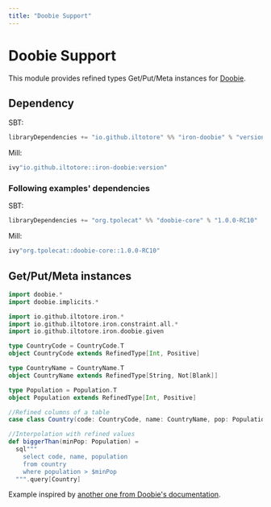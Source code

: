 ```yaml
---
title: "Doobie Support"
---
```


# Doobie Support

This module provides refined types Get/Put/Meta instances for [Doobie](https://tpolecat.github.io/doobie/).

## Dependency

SBT:

```scala 
libraryDependencies += "io.github.iltotore" %% "iron-doobie" % "version"
```

Mill:

```scala 
ivy"io.github.iltotore::iron-doobie:version"
```

### Following examples' dependencies

SBT:

```scala 
libraryDependencies += "org.tpolecat" %% "doobie-core" % "1.0.0-RC10"
```

Mill:

```scala 
ivy"org.tpolecat::doobie-core::1.0.0-RC10"
```

## Get/Put/Meta instances

```scala
import doobie.*
import doobie.implicits.*

import io.github.iltotore.iron.*
import io.github.iltotore.iron.constraint.all.*
import io.github.iltotore.iron.doobie.given

type CountryCode = CountryCode.T
object CountryCode extends RefinedType[Int, Positive]

type CountryName = CountryName.T
object CountryName extends RefinedType[String, Not[Blank]]

type Population = Population.T
object Population extends RefinedType[Int, Positive]

//Refined columns of a table
case class Country(code: CountryCode, name: CountryName, pop: Population)

//Interpolation with refined values
def biggerThan(minPop: Population) =
  sql"""
    select code, name, population
    from country
    where population > $minPop
  """.query[Country]
```

Example inspired by
[another one from Doobie's documentation](https://tpolecat.github.io/doobie/docs/06-Checking.html#checking-a-query).
